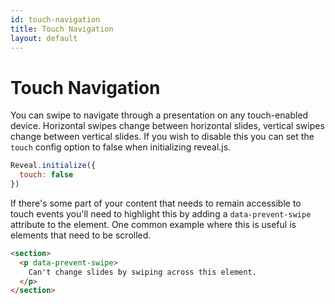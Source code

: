 ```yaml
---
id: touch-navigation
title: Touch Navigation
layout: default
---
```


# Touch Navigation

You can swipe to navigate through a presentation on any touch-enabled device. Horizontal swipes change between horizontal slides, vertical swipes change between vertical slides. If you wish to disable this you can set the `touch` config option to false when initializing reveal.js.

```javascript
Reveal.initialize({
  touch: false
})
```

If there's some part of your content that needs to remain accessible to touch events you'll need to highlight this by adding a `data-prevent-swipe` attribute to the element. One common example where this is useful is elements that need to be scrolled.

```html
<section>
  <p data-prevent-swipe>
    Can't change slides by swiping across this element.
  </p>
</section>
```